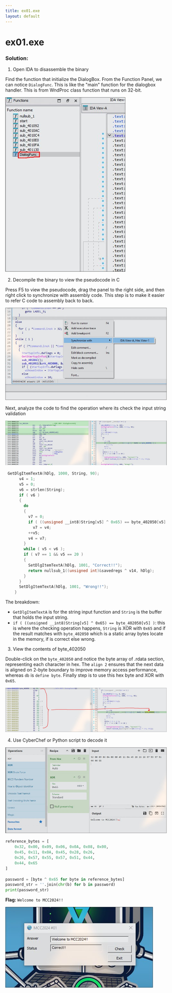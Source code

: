 ```yaml
---
title: ex01.exe
layout: default
---
```


# ex01.exe

### Solution:

1. Open IDA to disassemble the binary

Find the function that initialize the DialogBox. From the Function Panel, we can notice `DialogFunc`. This is like the "main" function for the dialogbox handler. This is from WndProc class function that runs on 32-bit. 

![ex01-1](ex01-1.jpg)

2. Decompile the binary to view the pseudocode in C

Press F5 to view the pseudocode, drag the panel to the right side, and then right click to synchronize with assembly code. This step is to make it easier to refer C code to assembly back to back. 

![ex01-2](ex01-2.jpg)

Next, analyze the code to find the operation where its check the input string validation

![ex01-3](ex01-3.jpg)

```c
 GetDlgItemTextA(hDlg, 1000, String, 90);
      v4 = 1;
      v5 = 0;
      v6 = strlen(String);
      if ( v6 )
      {
        do
        {
          v7 = 0;
          if ( ((unsigned __int8)String[v5] ^ 0x65) == byte_402050[v5] )
            v7 = v4;
          ++v5;
          v4 = v7;
        }
        while ( v5 < v6 );
        if ( v7 == 1 && v5 == 20 )
        {
          SetDlgItemTextA(hDlg, 1001, "Correct!!");
          return nullsub_1((unsigned int)&savedregs ^ v14, hDlg);
        }
      }
      SetDlgItemTextA(hDlg, 1001, "Wrong!!");
    }
```

The breakdown:
- `GetDlgItemTextA` is for the string input function and `String` is the buffer that holds the input string.
- `if ( ((unsigned __int8)String[v5] ^ 0x65) == byte_402050[v5] )`: this is where the checking operation happens, `String` is XOR with `0x65` and if the result matches with `byte_402050` which is a static array bytes locate in the memory, if is correct else wrong.

3. View the contents of byte\_402050

Double-click on the `byte_402050` and notice the byte array of .rdata section, representing each character in hex. The `align 2` ensures that the next data is aligned on 2-byte boundary to improve memory access performance, whereas `db` is `define byte`. Finally step is to use this hex byte and XOR with `0x65`.

![ex01-5](ex01-5.jpg)

4. Use CyberChef or Python script to decode it

![ex01-4](ex01-4.jpg)

```py
reference_bytes = [
    0x32, 0x00, 0x09, 0x06, 0x0A, 0x08, 0x00, 
    0x45, 0x11, 0x0A, 0x45, 0x28, 0x26, 
    0x26, 0x57, 0x55, 0x57, 0x51, 0x44, 
    0x44, 0x65
]

password = [byte ^ 0x65 for byte in reference_bytes]
password_str = ''.join(chr(b) for b in password)
print(password_str)
```

**Flag:** `Welcome to MCC2024!!`

![ex01-6](ex01-6.jpg)




